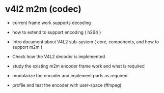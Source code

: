 # v4l2 m2m (codec)

- current frame work supports decoding
- how to extend to support encoding ( h264 )

- Intro document about V4L2 sub-system ( core, components, and how to support m2m )
- Check how the V4L2 decoder is implemented 
- study the existing m2m encoder frame work and what is required
- modularize the encoder and implement parts as required
- profile and test the encoder with user-space (ffmpeg)



